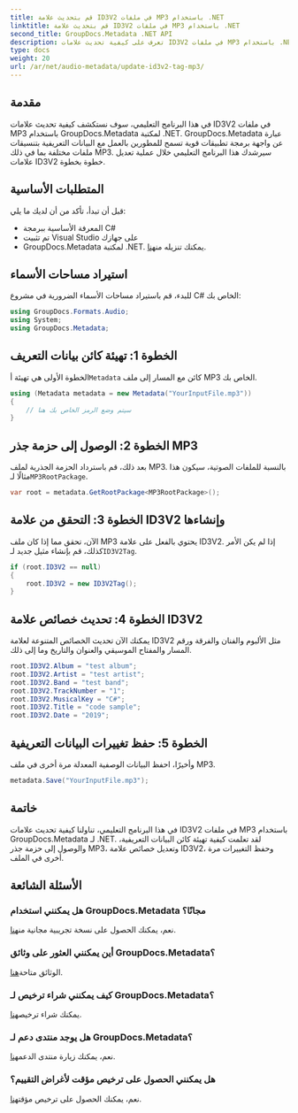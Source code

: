 ```yaml
---
title: قم بتحديث علامة ID3V2 في ملفات MP3 باستخدام .NET
linktitle: قم بتحديث علامة ID3V2 في ملفات MP3 باستخدام .NET
second_title: GroupDocs.Metadata .NET API
description: تعرف على كيفية تحديث علامات ID3V2 في ملفات MP3 باستخدام .NET مع GroupDocs.Metadata لإدارة الملفات بكفاءة.
type: docs
weight: 20
url: /ar/net/audio-metadata/update-id3v2-tag-mp3/
---
```

## مقدمة
في هذا البرنامج التعليمي، سوف نستكشف كيفية تحديث علامات ID3V2 في ملفات MP3 باستخدام GroupDocs.Metadata لمكتبة .NET. GroupDocs.Metadata عبارة عن واجهة برمجة تطبيقات قوية تسمح للمطورين بالعمل مع البيانات التعريفية بتنسيقات ملفات مختلفة بما في ذلك MP3. سيرشدك هذا البرنامج التعليمي خلال عملية تعديل علامات ID3V2 خطوة بخطوة.
## المتطلبات الأساسية
قبل أن تبدأ، تأكد من أن لديك ما يلي:
- المعرفة الأساسية ببرمجة C#
- تم تثبيت Visual Studio على جهازك
-  GroupDocs.Metadata لمكتبة .NET. يمكنك تنزيله من[هنا](https://releases.groupdocs.com/metadata/net/).

## استيراد مساحات الأسماء
للبدء، قم باستيراد مساحات الأسماء الضرورية في مشروع C# الخاص بك:
```csharp
using GroupDocs.Formats.Audio;
using System;
using GroupDocs.Metadata;
```
## الخطوة 1: تهيئة كائن بيانات التعريف
 الخطوة الأولى هي تهيئة أ`Metadata` كائن مع المسار إلى ملف MP3 الخاص بك.
```csharp
using (Metadata metadata = new Metadata("YourInputFile.mp3"))
{
    // سيتم وضع الرمز الخاص بك هنا
}
```
## الخطوة 2: الوصول إلى حزمة جذر MP3
 بعد ذلك، قم باسترداد الحزمة الجذرية لملف MP3. بالنسبة للملفات الصوتية، سيكون هذا مثالًا لـ`MP3RootPackage`.
```csharp
var root = metadata.GetRootPackage<MP3RootPackage>();
```
## الخطوة 3: التحقق من علامة ID3V2 وإنشاءها
 الآن، تحقق مما إذا كان ملف MP3 يحتوي بالفعل على علامة ID3V2. إذا لم يكن الأمر كذلك، قم بإنشاء مثيل جديد لـ`ID3V2Tag`.
```csharp
if (root.ID3V2 == null)
{
    root.ID3V2 = new ID3V2Tag();
}
```
## الخطوة 4: تحديث خصائص علامة ID3V2
يمكنك الآن تحديث الخصائص المتنوعة لعلامة ID3V2 مثل الألبوم والفنان والفرقة ورقم المسار والمفتاح الموسيقي والعنوان والتاريخ وما إلى ذلك.
```csharp
root.ID3V2.Album = "test album";
root.ID3V2.Artist = "test artist";
root.ID3V2.Band = "test band";
root.ID3V2.TrackNumber = "1";
root.ID3V2.MusicalKey = "C#";
root.ID3V2.Title = "code sample";
root.ID3V2.Date = "2019";
```
## الخطوة 5: حفظ تغييرات البيانات التعريفية
وأخيرًا، احفظ البيانات الوصفية المعدلة مرة أخرى في ملف MP3.
```csharp
metadata.Save("YourInputFile.mp3");
```

## خاتمة
في هذا البرنامج التعليمي، تناولنا كيفية تحديث علامات ID3V2 في ملفات MP3 باستخدام GroupDocs.Metadata لـ .NET. لقد تعلمت كيفية تهيئة كائن البيانات التعريفية، والوصول إلى حزمة جذر MP3، وتعديل خصائص علامة ID3V2، وحفظ التغييرات مرة أخرى في الملف.

## الأسئلة الشائعة
### هل يمكنني استخدام GroupDocs.Metadata مجانًا؟
 نعم، يمكنك الحصول على نسخة تجريبية مجانية من[هنا](https://releases.groupdocs.com/).
### أين يمكنني العثور على وثائق GroupDocs.Metadata؟
 الوثائق متاحة[هنا](https://reference.groupdocs.com/metadata/net/).
### كيف يمكنني شراء ترخيص لـ GroupDocs.Metadata؟
 يمكنك شراء ترخيص[هنا](https://purchase.groupdocs.com/buy).
### هل يوجد منتدى دعم لـ GroupDocs.Metadata؟
 نعم، يمكنك زيارة منتدى الدعم[هنا](https://forum.groupdocs.com/c/metadata/14).
### هل يمكنني الحصول على ترخيص مؤقت لأغراض التقييم؟
 نعم، يمكنك الحصول على ترخيص مؤقت[هنا](https://purchase.groupdocs.com/temporary-license/).